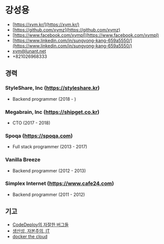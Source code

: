 # 강성용

- [https://xym.kr/](https://xym.kr/)
- [https://github.com/xymz](https://github.com/xymz)
- [https://www.facebook.com/xympl](https://www.facebook.com/xympl)
- [https://www.linkedin.com/in/sungyong-kang-659a5550/](https://www.linkedin.com/in/sungyong-kang-659a5550/)
- xym@lunant.net
- +821026968333

## 경력

### StyleShare, Inc (https://styleshare.kr)

- Backend programmer (2018 - )

### Megabrain, Inc (https://shipget.co.kr)

- CTO (2017 - 2018)

### Spoqa (https://spoqa.com)

- Full stack programmer (2013 - 2017)
### Vanilla Breeze 

- Backend programmer (2012 - 2013)

### Simplex Internet (https://www.cafe24.com)

- Backend programmer (2011 - 2012)

## 기고

- [CodeDeploy의 자잘한 버그들](https://www.notion.so/CodeDeploy-bed1d18e06374a0caa4f2d0292ffef07?v=564771b4f3b7430b8bf53a262363e83f)
- [생산성, 자본주의, IT](https://www.notion.so/IT-54ce14e520bb4459b5b7b21842f47a02?v=564771b4f3b7430b8bf53a262363e83f)
- [docker the cloud](https://spoqa.github.io/2013/11/22/docker-the-cloud.html)


